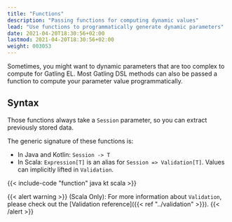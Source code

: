```yaml
---
title: "Functions"
description: "Passing functions for computing dynamic values"
lead: "Use functions to programmatically generate dynamic parameters"
date: 2021-04-20T18:30:56+02:00
lastmod: 2021-04-20T18:30:56+02:00
weight: 003053
---
```


Sometimes, you might want to dynamic parameters that are too complex to compute for Gatling EL.
Most Gatling DSL methods can also be passed a function to compute your parameter value programmatically.

## Syntax

Those functions always take a `Session` parameter, so you can extract previously stored data.

The generic signature of these functions is:

* In Java and Kotlin: `Session -> T`
* In Scala: `Expression[T]` is an alias for `Session => Validation[T]`. Values can implicitly lifted in `Validation`.

{{< include-code "function" java kt scala >}}

{{< alert warning >}}
(Scala Only): For more information about `Validation`, please check out the [Validation reference]({{< ref "../validation" >}}).
{{< /alert >}}
